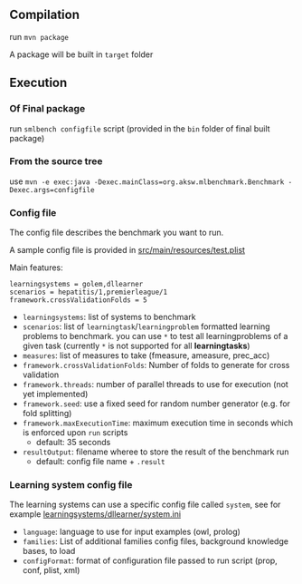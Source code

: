 ## Compilation

run `mvn package`

A package will be built in `target` folder

## Execution

### Of Final package

run `smlbench configfile` script (provided in the `bin` folder of final built package)

### From the source tree

use `mvn -e exec:java -Dexec.mainClass=org.aksw.mlbenchmark.Benchmark -Dexec.args=configfile`

### Config file

The config file describes the benchmark you want to run.

A sample config file is provided in [src/main/resources/test.plist](src/main/resources/test.plist)

Main features:
```
learningsystems = golem,dllearner
scenarios = hepatitis/1,premierleague/1
framework.crossValidationFolds = 5
```

- `learningsystems`: list of systems to benchmark
- `scenarios`: list of `learningtask`/`learningproblem` formatted learning problems to benchmark. you can use `*` to test all learningproblems of a given task (currently `*` is not supported for all __learningtasks__)
- `measures`: list of measures to take (fmeasure, ameasure, prec_acc)
- `framework.crossValidationFolds`: Number of folds to generate for cross validation
- `framework.threads`: number of parallel threads to use for execution (not yet implemented)
- `framework.seed`: use a fixed seed for random number generator (e.g. for fold splitting)
- `framework.maxExecutionTime`: maximum execution time in seconds which is enforced upon `run` scripts
  - default: 35 seconds
- `resultOutput`: filename wheree to store the result of the benchmark run
  - default: config file name + `.result`

### Learning system config file

The learning systems can use a specific config file called `system`, see for example [learningsystems/dllearner/system.ini](learningsystems/dllearner/system.ini)

- `language`: language to use for input examples (owl, prolog)
- `families`: List of additional families config files, background knowledge bases, to load
- `configFormat`: format of configuration file passed to run script (prop, conf, plist, xml)

